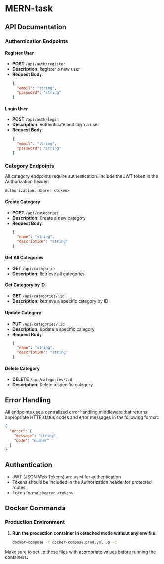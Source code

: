 # MERN-task

## API Documentation

### Authentication Endpoints

#### Register User
- **POST** `/api/auth/register`
- **Description**: Register a new user
- **Request Body**:
  ```json
  {
    "email": "string",
    "password": "string"
  }
  ```

#### Login User
- **POST** `/api/auth/login`
- **Description**: Authenticate and login a user
- **Request Body**:
  ```json
  {
    "email": "string",
    "password": "string"
  }
  ```

### Category Endpoints

All category endpoints require authentication. Include the JWT token in the Authorization header:
```
Authorization: Bearer <token>
```

#### Create Category
- **POST** `/api/categories`
- **Description**: Create a new category
- **Request Body**:
  ```json
  {
    "name": "string",
    "description": "string"
  }
  ```

#### Get All Categories
- **GET** `/api/categories`
- **Description**: Retrieve all categories

#### Get Category by ID
- **GET** `/api/categories/:id`
- **Description**: Retrieve a specific category by ID

#### Update Category
- **PUT** `/api/categories/:id`
- **Description**: Update a specific category
- **Request Body**:
  ```json
  {
    "name": "string",
    "description": "string"
  }
  ```

#### Delete Category
- **DELETE** `/api/categories/:id`
- **Description**: Delete a specific category

## Error Handling

All endpoints use a centralized error handling middleware that returns appropriate HTTP status codes and error messages in the following format:

```json
{
  "error": {
    "message": "string",
    "code": "number"
  }
}
```

## Authentication

- JWT (JSON Web Tokens) are used for authentication
- Tokens should be included in the Authorization header for protected routes
- Token format: `Bearer <token>`

## Docker Commands
### Production Environment

1. **Run the production container in detached mode without any env file**:
   ```bash
   docker-compose -f docker-compose.prod.yml up -d
   ```

Make sure to set up these files with appropriate values before running the containers.
